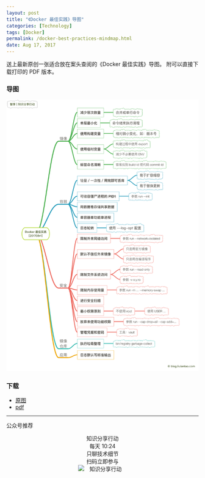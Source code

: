 ```yaml
---
layout: post
title: "《Docker 最佳实践》导图"
categories: [Technology]
tags: [Docker]
permalink: /docker-best-practices-mindmap.html
date: Aug 17, 2017
---
```


送上最新原创一张适合放在案头查阅的《Docker 最佳实践》导图。
附可以直接下载打印的 PDF 版本。
<!--excerpt-->

### 导图

![Docker 最佳实践导图](/images/2017/docker-best-practices.png)

### 下载

- [原图](/images/2017/docker-best-practices.png)
- [pdf](/downloads/docker-best-practices.pdf)


---

公众号推荐
<center class="text-muted lead">
知识分享行动<br />
每天 10:24<br />
只聊技术细节<br />
扫码立即参与<br />
<img src="/images/linux-wechat-qrcode.jpg" alt="知识分享行动" style="min-width: 128px; max-width: 256px;"/>
</center>
